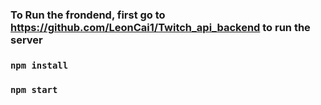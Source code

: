 ### To Run the frondend, first go to https://github.com/LeonCai1/Twitch_api_backend to run the server

### `npm install`
### `npm start`
